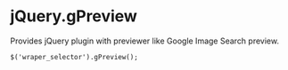 # jQuery.gPreview
Provides jQuery plugin with previewer like Google Image Search preview.
```
$('wraper_selector').gPreview();
```
